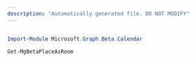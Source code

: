 ```yaml
---
description: "Automatically generated file. DO NOT MODIFY"
---
```


```powershell

Import-Module Microsoft.Graph.Beta.Calendar

Get-MgBetaPlaceAsRoom

```